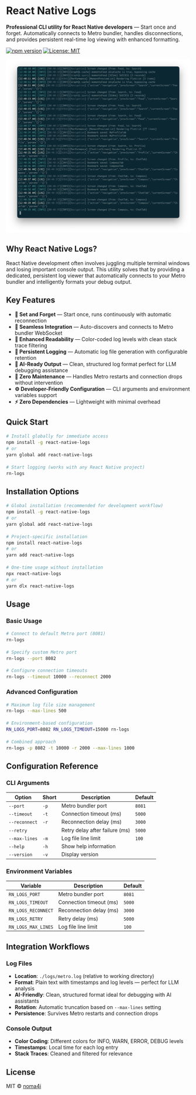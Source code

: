 # React Native Logs

**Professional CLI utility for React Native developers** — Start once and forget. Automatically connects to Metro bundler, handles disconnections, and provides persistent real-time log viewing with enhanced formatting.

[![npm version](https://badge.fury.io/js/react-native-logs.svg)](https://badge.fury.io/js/react-native-logs)
[![License: MIT](https://img.shields.io/badge/License-MIT-yellow.svg)](https://opensource.org/licenses/MIT)

![React Native Logs in action](assets/example.png)

## Why React Native Logs?

React Native development often involves juggling multiple terminal windows and losing important console output. This utility solves that by providing a dedicated, persistent log viewer that automatically connects to your Metro bundler and intelligently formats your debug output.

## Key Features

- **🚀 Set and Forget** — Start once, runs continuously with automatic reconnection
- **🔗 Seamless Integration** — Auto-discovers and connects to Metro bundler WebSocket
- **🎨 Enhanced Readability** — Color-coded log levels with clean stack trace filtering
- **💾 Persistent Logging** — Automatic log file generation with configurable retention
- **🤖 AI-Ready Output** — Clean, structured log format perfect for LLM debugging assistance
- **🔄 Zero Maintenance** — Handles Metro restarts and connection drops without intervention
- **⚙️ Developer-Friendly Configuration** — CLI arguments and environment variables support
- **⚡ Zero Dependencies** — Lightweight with minimal overhead

## Quick Start

```bash
# Install globally for immediate access
npm install -g react-native-logs
# or
yarn global add react-native-logs

# Start logging (works with any React Native project)
rn-logs
```

## Installation Options

```bash
# Global installation (recommended for development workflow)
npm install -g react-native-logs
# or
yarn global add react-native-logs

# Project-specific installation
npm install react-native-logs
# or
yarn add react-native-logs

# One-time usage without installation
npx react-native-logs
# or
yarn dlx react-native-logs
```

## Usage

### Basic Usage

```bash
# Connect to default Metro port (8081)
rn-logs

# Specify custom Metro port
rn-logs --port 8082

# Configure connection timeouts
rn-logs --timeout 10000 --reconnect 2000
```

### Advanced Configuration

```bash
# Maximum log file size management
rn-logs --max-lines 500

# Environment-based configuration
RN_LOGS_PORT=8082 RN_LOGS_TIMEOUT=15000 rn-logs

# Combined approach
rn-logs -p 8082 -t 10000 -r 2000 --max-lines 1000
```

## Configuration Reference

### CLI Arguments

| Option | Short | Description | Default |
|--------|-------|-------------|---------|
| `--port` | `-p` | Metro bundler port | `8081` |
| `--timeout` | `-t` | Connection timeout (ms) | `5000` |
| `--reconnect` | `-r` | Reconnection delay (ms) | `3000` |
| `--retry` | | Retry delay after failure (ms) | `5000` |
| `--max-lines` | `-m` | Log file line limit | `100` |
| `--help` | `-h` | Show help information | |
| `--version` | `-v` | Display version | |

### Environment Variables

| Variable | Description | Default |
|----------|-------------|---------|
| `RN_LOGS_PORT` | Metro bundler port | `8081` |
| `RN_LOGS_TIMEOUT` | Connection timeout (ms) | `5000` |
| `RN_LOGS_RECONNECT` | Reconnection delay (ms) | `3000` |
| `RN_LOGS_RETRY` | Retry delay (ms) | `5000` |
| `RN_LOGS_MAX_LINES` | Log file line limit | `100` |

## Integration Workflows


### Log Files

- **Location**: `./logs/metro.log` (relative to working directory)
- **Format**: Plain text with timestamps and log levels — perfect for LLM analysis
- **AI-Friendly**: Clean, structured format ideal for debugging with AI assistants
- **Rotation**: Automatic truncation based on `--max-lines` setting
- **Persistence**: Survives Metro restarts and connection drops

### Console Output

- **Color Coding**: Different colors for INFO, WARN, ERROR, DEBUG levels
- **Timestamps**: Local time for each log entry
- **Stack Traces**: Cleaned and filtered for relevance

## License

MIT © [noma4i](https://github.com/noma4i)
